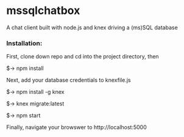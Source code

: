 # mssqlchatbox
A chat client built with node.js and knex driving a (ms)SQL database

### Installation:
First, clone down repo and cd into the project directory, then

$-> npm install

Next, add your database credentials to knexfile.js

$-> npm install -g knex

$-> knex migrate:latest

$-> npm start

Finally, navigate your browswer to http://localhost:5000
